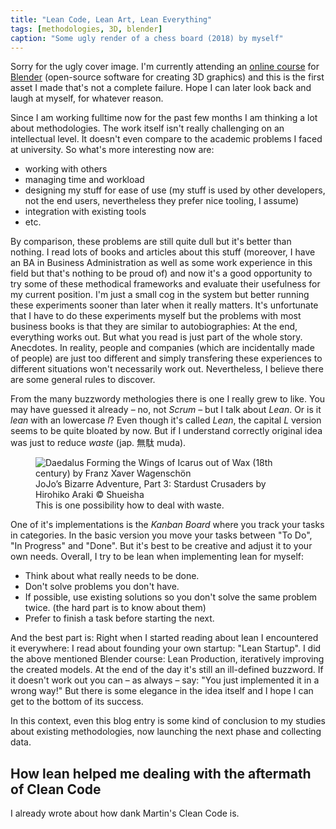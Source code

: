 ```yaml
---
title: "Lean Code, Lean Art, Lean Everything"
tags: [methodologies, 3D, blender]
caption: "Some ugly render of a chess board (2018) by myself"
---
```


Sorry for the ugly cover image. I'm currently attending an [online course](https://www.udemy.com/blendertutorial/) for [Blender](https://www.blender.org/) (open-source software for creating 3D graphics) and this is the first asset I made that's not a complete failure. Hope I can later look back and laugh at myself, for whatever reason.

Since I am working fulltime now for the past few months I am thinking a lot about methodologies. The work itself isn't really challenging on an intellectual level. It doesn't even compare to the academic problems I faced at university. So what's more interesting now are:
* working with others
* managing time and workload
* designing my stuff for ease of use (my stuff is used by other developers, not the end users, nevertheless they prefer nice tooling, I assume)
* integration with existing tools 
* etc.

By comparison, these problems are still quite dull but it's better than nothing. I read lots of books and articles about this stuff (moreover, I have an BA in Business Administration as well as some work experience in this field but that's nothing to be proud of) and now it's a good opportunity to try some of these methodical frameworks and evaluate their usefulness for my current position. I'm just a small cog in the system but better running these experiments sooner than later when it really matters. It's unfortunate that I have to do these experiments myself but the problems with most business books is that they are similar to autobiographies: At the end, everything works out. But what you read is just part of the whole story. Anecdotes. In reality, people and companies (which are incidentally made of people) are just too different and simply transfering these experiences to different situations won't necessarily work out. Nevertheless, I believe there are some general rules to discover. 

From the many buzzwordy methologies there is one I really grew to like. You may have guessed it already – no, not *Scrum* – but I talk about *Lean*. Or is it *lean* with an lowercase *l*? Even though it's called *Lean*, the capital *L* version seems to be quite bloated by now. But if I understand correctly original idea was just to reduce *waste* (jap. 無駄 muda).

<figure>
    <img src="{{ site.baseurl }}/assets/{{ page.slug }}/muda.jpg" alt="Daedalus Forming the Wings of Icarus out of Wax (18th century) by Franz Xaver Wagenschön">
    <figcaption>
    JoJo’s Bizarre Adventure, Part 3: Stardust Crusaders by Hirohiko Araki © Shueisha<br>
    This is one possibility how to deal with waste.
    </figcaption>
</figure>

One of it's implementations is the *Kanban Board* where you track your tasks in categories. In the basic version you move your tasks between "To Do", "In Progress" and "Done". But it's best to be creative and adjust it to your own needs. Overall, I try to be lean when implementing lean for myself:

* Think about what really needs to be done.
* Don't solve problems you don't have.
* If possible, use existing solutions so you don't solve the same problem twice. (the hard part is to know about them)
* Prefer to finish a task before starting the next.

And the best part is: Right when I started reading about lean I encountered it everywhere: I read about founding your own startup: "Lean Startup". I did the above mentioned Blender course: Lean Production, iteratively improving the created models. At the end of the day it's still an ill-defined buzzword. If it doesn't work out you can – as always – say: "You just implemented it in a wrong way!" But there is some elegance in the idea itself and I hope I can get to the bottom of its success.

In this context, even this blog entry is some kind of conclusion to my studies about existing methodologies, now launching the next phase and collecting data.

## How lean helped me dealing with the aftermath of Clean Code

I already wrote about how dank Martin's Clean Code is.